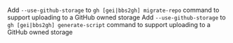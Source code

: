 Add `--use-github-storage` to `gh [gei|bbs2gh] migrate-repo` command to support uploading to a GitHub owned storage
Add `--use-github-storage` to `gh [gei|bbs2gh] generate-script` command to support uploading to a GitHub owned storage
